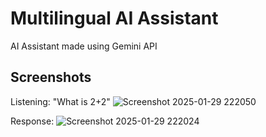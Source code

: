 
# Multilingual AI Assistant

AI Assistant made using Gemini API




## Screenshots

Listening: "What is 2+2"
![Screenshot 2025-01-29 222050](https://github.com/user-attachments/assets/5130c4f7-895f-4a35-8cdf-8af92d92bb2b)

Response:
![Screenshot 2025-01-29 222024](https://github.com/user-attachments/assets/c4d636bc-aca0-47ad-a53e-69c24360dfc9)


